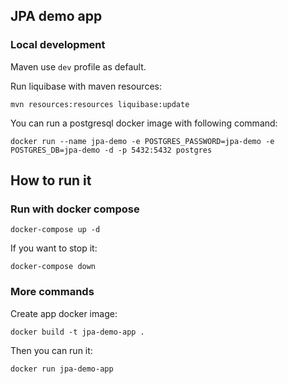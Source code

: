 ## JPA demo app

### Local development

Maven use `dev` profile as default.

Run liquibase with maven resources:
```
mvn resources:resources liquibase:update
```


You can run a postgresql docker image with following command:
```
docker run --name jpa-demo -e POSTGRES_PASSWORD=jpa-demo -e POSTGRES_DB=jpa-demo -d -p 5432:5432 postgres
```
## How to run it

### Run with docker compose

```
docker-compose up -d
```

If you want to stop it:

```
docker-compose down
```

### More commands

Create app docker image:
```
docker build -t jpa-demo-app .
```

Then you can run it:
```
docker run jpa-demo-app
```





